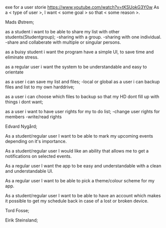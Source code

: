 
exe for a user storie
https://www.youtube.com/watch?v=tKSUokG3Y0w
As a < type of user >, I want < some goal > so that < some reason >.




Mads Østrem;

as a student i want to be able to share my list with other students(Studentgroup);
  -sharing with a group.
  -sharing with one individual.
  -share and collaberate with multiple or singular persons.
  
as a buisy student i want the program have a simple UI, to save time and eliminate stress.

as a regular user i want the system to be understandable and easy to orientate
  
as a user i can save my list and files;
  -local or global
as a user i can backup files and list to my own harddrive;

as a user i can choose which files to backup so that my HD dont fill up with things i dont want;

as a user i want to have user rights for my to do list;
 -change user rights for members
 -write/read rights 


Edvard Nygård;

As a student/regular user I want to be able to mark my upcoming events depending on it's importance. 

As a student/regular user I would like an ability that allows me to get a notifications on selected events. 

As a regular user I want the app to be easy and understandable with a clean and understandable UI. 

As a regular user I want to be able to pick a theme/colour scheme for my app. 

As a student/regular user I want to be able to have an account which makes it possible to get my schedule back in case of a lost or broken device. 


Tord Fosse;



Eirik Steinsland;

